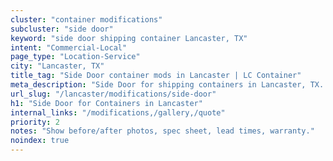 ```yaml
---
cluster: "container modifications"
subcluster: "side door"
keyword: "side door shipping container Lancaster, TX"
intent: "Commercial-Local"
page_type: "Location-Service"
city: "Lancaster, TX"
title_tag: "Side Door container mods in Lancaster | LC Container"
meta_description: "Side Door for shipping containers in Lancaster, TX. Local fabrication & pro install. LC Container — Since 2003. Get a quote."
url_slug: "/lancaster/modifications/side-door"
h1: "Side Door for Containers in Lancaster"
internal_links: "/modifications,/gallery,/quote"
priority: 2
notes: "Show before/after photos, spec sheet, lead times, warranty."
noindex: true
---
```


<!-- TODO: Add unique city/inventory copy, images, and internal links here. -->
